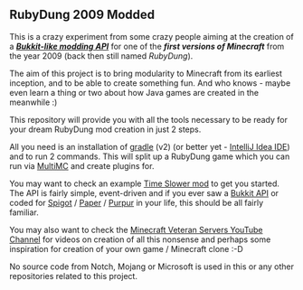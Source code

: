 RubyDung 2009 Modded
--------------------
This is a crazy experiment from some crazy people aiming at the creation of a ***[Bukkit-like modding API](https://github.com/martinambrus/RDApi)*** for one of the ***first versions of Minecraft*** from the year 2009 (back then still named *RubyDung*).

The aim of this project is to bring modularity to Minecraft from its earliest inception, and to be able to create something fun. And who knows - maybe even learn a thing or two about how Java games are created in the meanwhile :)

This repository will provide you with all the tools necessary to be ready for your dream RubyDung mod creation in just 2 steps.

All you need is an installation of [gradle](https://gradle.org/) (v2) (or better yet - [IntelliJ Idea IDE](https://gradle.org/)) and to run 2 commands. This will split up a RubyDung game which you can run via [MultiMC](https://multimc.org/) and create plugins for.

You may want to check an example [Time Slower mod](https://github.com/martinambrus/RDModTimeSlower) to get you started. The API is fairly simple, event-driven and if you ever saw a [Bukkit API](https://hub.spigotmc.org/javadocs/bukkit/) or coded for [Spigot](https://www.spigotmc.org/wiki/spigot-plugin-development/) / [Paper](https://www.spigotmc.org/wiki/spigot-plugin-development/) / [Purpur](https://purpurmc.org/) in your life, this should be all fairly familiar.

You may also want to check the [Minecraft Veteran Servers YouTube Channel](https://www.youtube.com/channel/UCMiKrpX4ViX4PGBOq1UXlvQ) for videos on creation of all this nonsense and perhaps some inspiration for creation of your own game / Minecraft clone :-D 

No source code from Notch, Mojang or Microsoft is used in this or any other repositories related to this project.